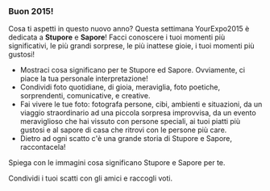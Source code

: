 ### Buon 2015!

Cosa ti aspetti in questo nuovo anno? Questa settimana YourExpo2015 è dedicata a **Stupore** e **Sapore**! Facci conoscere i tuoi momenti più significativi, le più grandi sorprese, le più inattese gioie, i tuoi momenti più gustosi!

* Mostraci cosa significano per te Stupore ed Sapore. Ovviamente, ci piace la tua personale interpretazione!
* Condividi foto quotidiane, di gioia, meraviglia, foto poetiche, sorprendenti, comunicative, e creative.
* Fai vivere le tue foto: fotografa persone, cibi, ambienti e situazioni, da un viaggio straordinario ad una piccola sorpresa improvvisa, da un evento meraviglioso che hai vissuto con persone speciali, ai tuoi piatti più gustosi e al sapore di casa che ritrovi con le persone più care.
* Dietro ad ogni scatto c'è una grande storia di Stupore e Sapore, raccontacela!

Spiega con le immagini cosa significano Stupore e Sapore per te. 

Condividi i tuoi scatti con gli amici e raccogli voti.